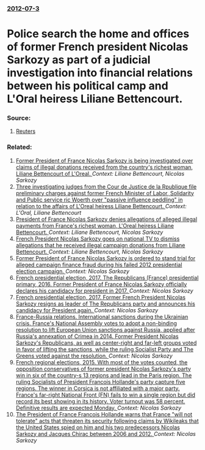 ### [2012-07-3](/news/2012/07/3/index.md)

# Police search the home and offices of former French president Nicolas Sarkozy as part of a judicial investigation into financial relations between his political camp and L'Oral heiress Liliane Bettencourt. 




### Source:

1. [Reuters](http://www.reuters.com/article/2012/07/03/us-france-sarkozy-police-idUSBRE8620TC20120703)

### Related:

1. [Former President of France Nicolas Sarkozy is being investigated over claims of illegal donations received from the country's richest woman, Liliane Bettencourt of L'Oreal. ](/news/2013/03/22/former-president-of-france-nicolas-sarkozy-is-being-investigated-over-claims-of-illegal-donations-received-from-the-country-s-richest-woman.md) _Context: Liliane Bettencourt, Nicolas Sarkozy_
2. [Three investigating judges from the Cour de Justice de la Rpublique file preliminary charges against former French Minister of Labor, Solidarity and Public service ric Woerth over "passive influence peddling" in relation to the affairs of L'Oreal heiress Liliane Bettencourt. ](/news/2012/02/8/three-investigating-judges-from-the-cour-de-justice-de-la-republique-file-preliminary-charges-against-former-french-minister-of-labor-solid.md) _Context: L'Oral, Liliane Bettencourt_
3. [President of France Nicolas Sarkozy denies allegations of alleged illegal payments from France's richest woman, L'Oreal heiress Liliane Bettencourt. ](/news/2010/07/6/president-of-france-nicolas-sarkozy-denies-allegations-of-alleged-illegal-payments-from-france-s-richest-woman-l-ora-c-al-heiress-liliane-bet.md) _Context: Liliane Bettencourt, Nicolas Sarkozy_
4. [French President Nicolas Sarkozy goes on national TV to dismiss allegations that he received illegal campaign donations from Liliane Bettencourt. ](/news/2010/07/12/french-president-nicolas-sarkozy-goes-on-national-tv-to-dismiss-allegations-that-he-received-illegal-campaign-donations-from-liliane-bettenc.md) _Context: Liliane Bettencourt, Nicolas Sarkozy_
5. [Former President of France Nicolas Sarkozy is ordered to stand trial for alleged campaign finance fraud during his failed 2012 presidential election campaign. ](/news/2017/02/7/former-president-of-france-nicolas-sarkozy-is-ordered-to-stand-trial-for-alleged-campaign-finance-fraud-during-his-failed-2012-presidential.md) _Context: Nicolas Sarkozy_
6. [French presidential election, 2017. The Republicans (France) presidential primary, 2016. Former President of France Nicolas Sarkozy officially declares his candidacy for president in 2017. ](/news/2016/08/22/french-presidential-election-2017-the-republicans-france-presidential-primary-2016-former-president-of-france-nicolas-sarkozy-official.md) _Context: Nicolas Sarkozy_
7. [French presidential election, 2017. Former French President Nicolas Sarkozy resigns as leader of The Republicans party and announces his candidacy for President again. ](/news/2016/07/3/french-presidential-election-2017-former-french-president-nicolas-sarkozy-resigns-as-leader-of-the-republicans-party-and-announces-his-can.md) _Context: Nicolas Sarkozy_
8. [France-Russia relations. International sanctions during the Ukrainian crisis. France's National Assembly votes to adopt a non-binding resolution to lift European Union sanctions against Russia, applied after Russia's annexation of Crimea in 2014. Former President Nicolas Sarkozy's Republicans, as well as center-right and far-left groups voted in favor of lifting the sanctions, while the ruling Socialist Party and The Greens voted against the resolution. ](/news/2016/04/28/france-russia-relations-international-sanctions-during-the-ukrainian-crisis-france-s-national-assembly-votes-to-adopt-a-non-binding-reso.md) _Context: Nicolas Sarkozy_
9. [French regional elections, 2015. With most of the votes counted, the opposition conservatives of former president Nicolas Sarkozy's party win in six of the country-s 13 regions and lead in the Paris region. The ruling Socialists of President Francois Hollande's party capture five regions. The winner in Corsica is not affiliated with a major party. France's far-right National Front (FN) fails to win a single region but did record its best showing in its history. Voter turnout was 58 percent. Definitive results are expected Monday. ](/news/2015/12/13/french-regional-elections-2015-with-most-of-the-votes-counted-the-opposition-conservatives-of-former-president-nicolas-sarkozy-s-party-wi.md) _Context: Nicolas Sarkozy_
10. [The President of France Francois Hollande warns that France "will not tolerate" acts that threaten its security following claims by Wikileaks that the United States spied on him and his two predecessors Nicolas Sarkozy and Jacques Chirac between 2006 and 2012. ](/news/2015/06/24/the-president-of-france-franassois-hollande-warns-that-france-will-not-tolerate-acts-that-threaten-its-security-following-claims-by-wikilea.md) _Context: Nicolas Sarkozy_
